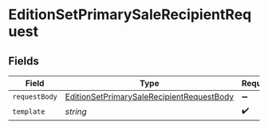 # EditionSetPrimarySaleRecipientRequest


## Fields

| Field                                                                                                             | Type                                                                                                              | Required                                                                                                          | Description                                                                                                       |
| ----------------------------------------------------------------------------------------------------------------- | ----------------------------------------------------------------------------------------------------------------- | ----------------------------------------------------------------------------------------------------------------- | ----------------------------------------------------------------------------------------------------------------- |
| `requestBody`                                                                                                     | [EditionSetPrimarySaleRecipientRequestBody](../../models/operations/editionsetprimarysalerecipientrequestbody.md) | :heavy_minus_sign:                                                                                                | N/A                                                                                                               |
| `template`                                                                                                        | *string*                                                                                                          | :heavy_check_mark:                                                                                                | Template id                                                                                                       |